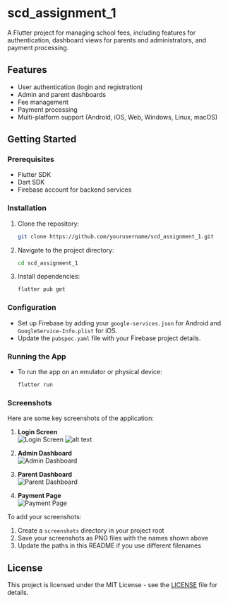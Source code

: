 # scd_assignment_1

A Flutter project for managing school fees, including features for authentication, dashboard views for parents and administrators, and payment processing.

## Features
- User authentication (login and registration)
- Admin and parent dashboards
- Fee management
- Payment processing
- Multi-platform support (Android, iOS, Web, Windows, Linux, macOS)

## Getting Started

### Prerequisites
- Flutter SDK
- Dart SDK
- Firebase account for backend services

### Installation
1. Clone the repository:
   ```bash
   git clone https://github.com/yourusername/scd_assignment_1.git
   ```
2. Navigate to the project directory:
   ```bash
   cd scd_assignment_1
   ```
3. Install dependencies:
   ```bash
   flutter pub get
   ```

### Configuration
- Set up Firebase by adding your `google-services.json` for Android and `GoogleService-Info.plist` for iOS.
- Update the `pubspec.yaml` file with your Firebase project details.

### Running the App
- To run the app on an emulator or physical device:
   ```bash
   flutter run
   ```

### Screenshots
Here are some key screenshots of the application:

1. **Login Screen**  
   ![Login Screen](screenshots/login.png)
   ![alt text](image.png)

2. **Admin Dashboard**  
   ![Admin Dashboard](screenshots/admin_dashboard.png)

3. **Parent Dashboard**  
   ![Parent Dashboard](screenshots/parent_dashboard.png)

4. **Payment Page**  
   ![Payment Page](screenshots/payment_page.png)

To add your screenshots:
1. Create a `screenshots` directory in your project root
2. Save your screenshots as PNG files with the names shown above
3. Update the paths in this README if you use different filenames

## License
This project is licensed under the MIT License - see the [LICENSE](LICENSE) file for details.
